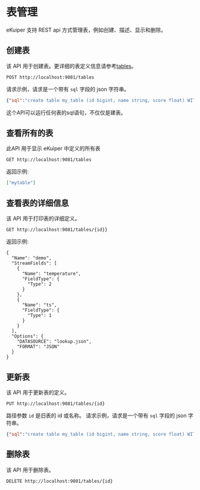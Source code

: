 # 表管理

eKuiper 支持 REST api 方式管理表，例如创建、描述、显示和删除。

## 创建表

该 API 用于创建表。更详细的表定义信息请参考[tables](../sqls/tables.md)。
```shell
POST http://localhost:9081/tables
```

请求示例，请求是一个带有 `sql` 字段的 json 字符串。
```json
{"sql":"create table my_table (id bigint, name string, score float) WITH ( datasource = \"lookup.json\", FORMAT = \"json\", KEY = \"id\")"}
```
这个API可以运行任何表的sql语句，不仅仅是建表。

## 查看所有的表

此API 用于显示 eKuiper 中定义的所有表
```shell
GET http://localhost:9081/tables
```

返回示例:
```json
["mytable"]
```

## 查看表的详细信息

该 API 用于打印表的详细定义。
```shell
GET http://localhost:9081/tables/{id}}
```

返回示例:
```shell
{
  "Name": "demo",
  "StreamFields": [
    {
      "Name": "temperature",
      "FieldType": {
        "Type": 2
      }
    },
    {
      "Name": "ts",
      "FieldType": {
        "Type": 1
      }
    }
  ],
  "Options": {
    "DATASOURCE": "lookup.json",
    "FORMAT": "JSON"
  }
}
```

## 更新表

该 API 用于更新表的定义。
```shell
PUT http://localhost:9081/tables/{id}
```

路径参数 `id` 是旧表的 id 或名称。
请求示例，请求是一个带有 `sql` 字段的 json 字符串。
```json
{"sql":"create table my_table (id bigint, name string, score float) WITH ( datasource = \"topic/temperature\", FORMAT = \"json\", KEY = \"id\")"}
```

## 删除表

该 API 用于删除表。
```shell
DELETE http://localhost:9081/tables/{id}
```

